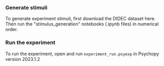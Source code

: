 ### Generate stimuli

To generate experiment stimuli, first download the DIDEC dataset here. Then run the "stimulus_generation" notebooks (.ipynb files) in numerical order.

### Run the experiment

To run the experiment, open and run `experiment_run.psyexp` in Psychopy version 2023.1.2
